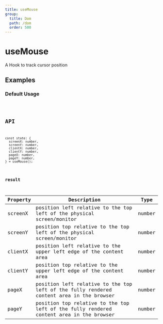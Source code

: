 ```yaml
---
title: useMouse
group:
  title: Dom
  path: /dom
  order: 500
---
```


# useMouse

A Hook to track cursor position

## Examples

### Default Usage

<code src="./demo/demo1.tsx" />

## API
```
const state: {
  screenX: number, 
  screenY: number, 
  clientX: number, 
  clientY: number,
  pageX: number,
  pageY: number,
} = useMouse();
```

### result

| Property | Description | Type |
|----------|-------------|------|
| screenX     | position left relative to the top left of the physical screen/monitor  | number  |
| screenY     | position top relative to the top left of the physical screen/monitor  | number  |
| clientX     | position left relative to the upper left edge of the content area  | number  |
| clientY     | position top relative to the upper left edge of the content area  | number  |
| pageX     | position left relative to the top left of the fully rendered content area in the browser  | number  |
| pageY     | position top relative to the top left of the fully rendered content area in the browser  | number  |
